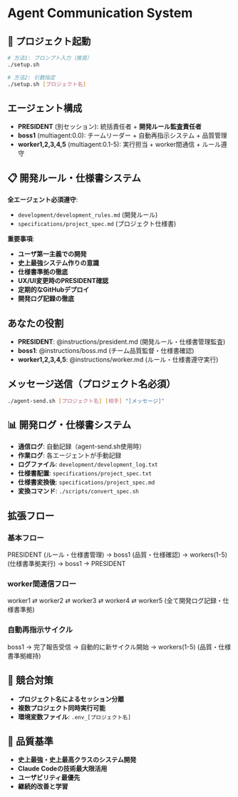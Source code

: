 # Agent Communication System

## 🚀 プロジェクト起動
```bash
# 方法1: プロンプト入力（推奨）
./setup.sh

# 方法2: 引数指定
./setup.sh [プロジェクト名]
```

## エージェント構成
- **PRESIDENT** (別セッション): 統括責任者 + **開発ルール監査責任者**
- **boss1** (multiagent:0.0): チームリーダー + 自動再指示システム + 品質管理
- **worker1,2,3,4,5** (multiagent:0.1-5): 実行担当 + worker間通信 + ルール遵守

## 📋 開発ルール・仕様書システム
**全エージェント必須遵守**: 
- `development/development_rules.md` (開発ルール)
- `specifications/project_spec.md` (プロジェクト仕様書)

**重要事項**:
- **ユーザ第一主義での開発**
- **史上最強システム作りの意識**
- **仕様書準拠の徹底**
- **UX/UI変更時のPRESIDENT確認**
- **定期的なGitHubデプロイ**
- **開発ログ記録の徹底**

## あなたの役割
- **PRESIDENT**: @instructions/president.md (開発ルール・仕様書管理監査)
- **boss1**: @instructions/boss.md (チーム品質監督・仕様書確認)
- **worker1,2,3,4,5**: @instructions/worker.md (ルール・仕様書遵守実行)

## メッセージ送信（プロジェクト名必須）
```bash
./agent-send.sh [プロジェクト名] [相手] "[メッセージ]"
```

## 📊 開発ログ・仕様書システム
- **通信ログ**: 自動記録（agent-send.sh使用時）
- **作業ログ**: 各エージェントが手動記録
- **ログファイル**: `development/development_log.txt`
- **仕様書配置**: `specifications/project_spec.txt`
- **仕様書変換後**: `specifications/project_spec.md`
- **変換コマンド**: `./scripts/convert_spec.sh`

## 拡張フロー
### 基本フロー
PRESIDENT (ルール・仕様書管理) → boss1 (品質・仕様確認) → workers(1-5) (仕様書準拠実行) → boss1 → PRESIDENT

### worker間通信フロー
worker1 ⇄ worker2 ⇄ worker3 ⇄ worker4 ⇄ worker5 (全て開発ログ記録・仕様書準拠)

### 自動再指示サイクル
boss1 → 完了報告受信 → 自動的に新サイクル開始 → workers(1-5) (品質・仕様書準拠維持)

## 🔧 競合対策
- **プロジェクト名によるセッション分離**
- **複数プロジェクト同時実行可能**  
- **環境変数ファイル**: `.env_[プロジェクト名]`

## 🎯 品質基準
- **史上最強・史上最高クラスのシステム開発**
- **Claude Codeの技術最大限活用**
- **ユーザビリティ最優先**
- **継続的改善と学習** 